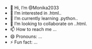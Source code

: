 - 👋 Hi, I’m @Monika2033
- 👀 I’m interested in .html..
- 🌱 I’m currently learning .python..
- 💞️ I’m looking to collaborate on ..html.
- 📫 How to reach me ...
- 😄 Pronouns: ...
- ⚡ Fun fact: ...

<!---
Monika2033/Monika2033 is a ✨ special ✨ repository because its `README.md` (this file) appears on your GitHub profile.
You can click the Preview link to take a look at your changes.
--->
